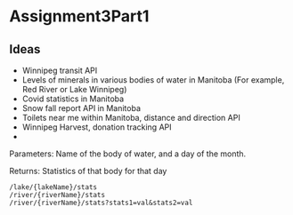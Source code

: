 # Assignment3Part1

## Ideas 
- Winnipeg transit API
- Levels of minerals in various bodies of water in Manitoba (For example, Red River or Lake Winnipeg)
- Covid statistics in Manitoba
- Snow fall report API in Manitoba
- Toilets near me within Manitoba, distance and direction API
- Winnipeg Harvest, donation tracking API
- 
  
  Parameters: Name of the body of water, and a day of the month. 
  
  Returns: Statistics of that body for that day




    /lake/{lakeName}/stats  
    /river/{riverName}/stats
    /river/{riverName}/stats?stats1=val&stats2=val
